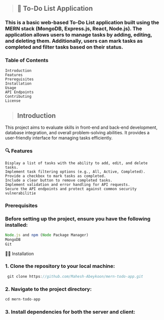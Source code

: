 > ## 🚀 To-Do List Application
> 
### This is a basic web-based To-Do List application built using the MERN stack (MongoDB, Express.js, React, Node.js). The application allows users to manage tasks by adding, editing, and deleting them. Additionally, users can mark tasks as completed and filter tasks based on their status.

### Table of Contents

```  console 
Introduction
Features
Prerequisites
Installation
Usage
API Endpoints
Contributing
License
```

> ## Introduction
This project aims to evaluate skills in front-end and back-end development, database integration, and overall problem-solving abilities. It provides a user-friendly interface for managing tasks efficiently.

### 🔍 Features
``` console
Display a list of tasks with the ability to add, edit, and delete tasks.
Implement task filtering options (e.g., All, Active, Completed).
Provide a checkbox to mark tasks as completed.
Include a clear button to remove completed tasks.
Implement validation and error handling for API requests.
Secure the API endpoints and protect against common security vulnerabilitie
```
### Prerequisites
### Before setting up the project, ensure you have the following installed:

```jsx harmony
Node.js and npm (Node Package Manager)
MongoDB
Git
```

👨‍💻 Installation
### 1. Clone the repository to your local machine:

```jsx harmony
 git clone https://github.com/Mahesh-Abeykoon/mern-todo-app.git

```
### 2. Navigate to the project directory:
```jsx harmony
cd mern-todo-app
```

### 3. Install dependencies for both the server and client:

